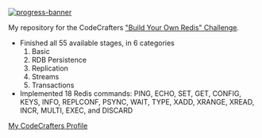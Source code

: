[![progress-banner](https://backend.codecrafters.io/progress/redis/c2d6c899-7ee8-47dd-a4f2-a34c462cbc66)](https://app.codecrafters.io/users/phorks)

My repository for the CodeCrafters
["Build Your Own Redis" Challenge](https://codecrafters.io/challenges/redis). 

- Finished all 55 available stages, in 6 categories
  1. Basic
  2. RDB Persistence
  3. Replication
  4. Streams
  5. Transactions
- Implemented 18 Redis commands: PING, ECHO, SET, GET, CONFIG, KEYS, INFO, REPLCONF, PSYNC, WAIT, TYPE, XADD, XRANGE, XREAD, INCR, MULTI, EXEC, and DISCARD

[My CodeCrafters Profile](https://app.codecrafters.io/users/phorks)